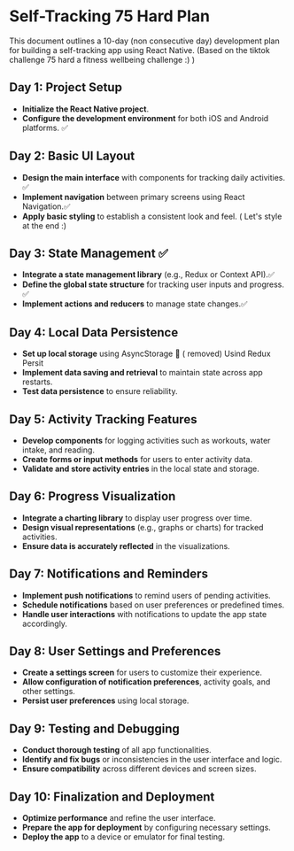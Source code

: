 

# Self-Tracking 75 Hard Plan

This document outlines a 10-day (non consecutive day)  development plan for building a self-tracking app using React Native. (Based on the tiktok challenge 75 hard a fitness wellbeing challenge :) ) 

## Day 1: Project Setup

- **Initialize the React Native project**.
- **Configure the development environment** for both iOS and Android platforms. ✅

## Day 2: Basic UI Layout

- **Design the main interface** with components for tracking daily activities. ✅
- **Implement navigation** between primary screens using React Navigation.✅
- **Apply basic styling** to establish a consistent look and feel. ( Let's style at the end :) 

## Day 3: State Management ✅ 

- **Integrate a state management library** (e.g., Redux or Context API).✅ 
- **Define the global state structure** for tracking user inputs and progress.  ✅ 
- **Implement actions and reducers** to manage state changes.✅ 

## Day 4: Local Data Persistence

- **Set up local storage** using AsyncStorage 🚨 ( removed) Usind Redux Persit
- **Implement data saving and retrieval** to maintain state across app restarts.
- **Test data persistence** to ensure reliability.

## Day 5: Activity Tracking Features

- **Develop components** for logging activities such as workouts, water intake, and reading.
- **Create forms or input methods** for users to enter activity data.
- **Validate and store activity entries** in the local state and storage.

## Day 6: Progress Visualization

- **Integrate a charting library** to display user progress over time.
- **Design visual representations** (e.g., graphs or charts) for tracked activities.
- **Ensure data is accurately reflected** in the visualizations.

## Day 7: Notifications and Reminders

- **Implement push notifications** to remind users of pending activities.
- **Schedule notifications** based on user preferences or predefined times.
- **Handle user interactions** with notifications to update the app state accordingly.

## Day 8: User Settings and Preferences

- **Create a settings screen** for users to customize their experience.
- **Allow configuration of notification preferences**, activity goals, and other settings.
- **Persist user preferences** using local storage.

## Day 9: Testing and Debugging

- **Conduct thorough testing** of all app functionalities.
- **Identify and fix bugs** or inconsistencies in the user interface and logic.
- **Ensure compatibility** across different devices and screen sizes.

## Day 10: Finalization and Deployment

- **Optimize performance** and refine the user interface.
- **Prepare the app for deployment** by configuring necessary settings.
- **Deploy the app** to a device or emulator for final testing.

